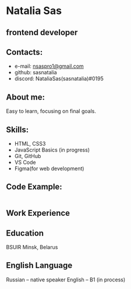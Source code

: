 # Natalia Sas

## frontend developer

## Contacts:
* e-mail: nsaspro1@gmail.com
* github: sasnatalia
* discord: NataliaSas(sasnatalia)#0195
## About me:
Easy to learn, focusing on final goals.
## Skills:
* HTML, CSS3 
* JavaScript Basics (in progress)
* Git, GitHub
* VS Code
* Figma(for web development)
## Code Example:
```
```
## Work Experience 
## Education 
BSUIR Minsk, Belarus
## English Language 
Russian – native speaker
English – B1 (in process)

